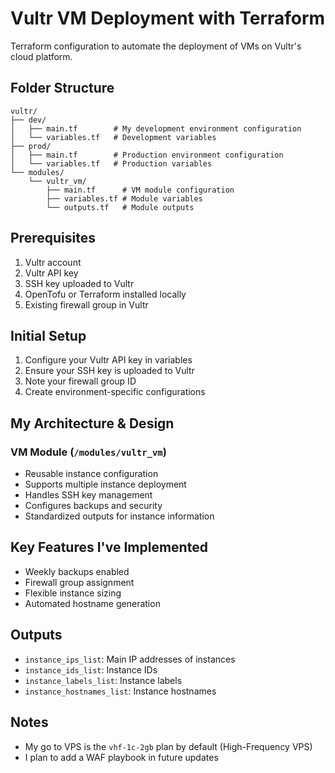 # Vultr VM Deployment with Terraform

Terraform configuration to automate the deployment of VMs on Vultr's cloud platform.

## Folder Structure

```
vultr/
├── dev/
│   ├── main.tf        # My development environment configuration
│   └── variables.tf   # Development variables
├── prod/
│   ├── main.tf        # Production environment configuration
│   └── variables.tf   # Production variables
└── modules/
    └── vultr_vm/
        ├── main.tf      # VM module configuration
        ├── variables.tf # Module variables
        └── outputs.tf   # Module outputs
```

## Prerequisites

1. Vultr account
2. Vultr API key
3. SSH key uploaded to Vultr
4. OpenTofu or Terraform installed locally
5. Existing firewall group in Vultr

## Initial Setup

1. Configure your Vultr API key in variables
2. Ensure your SSH key is uploaded to Vultr
3. Note your firewall group ID
4. Create environment-specific configurations

## My Architecture & Design

### VM Module (`/modules/vultr_vm`)
- Reusable instance configuration
- Supports multiple instance deployment
- Handles SSH key management
- Configures backups and security
- Standardized outputs for instance information

## Key Features I've Implemented
- Weekly backups enabled
- Firewall group assignment
- Flexible instance sizing
- Automated hostname generation

## Outputs
- `instance_ips_list`: Main IP addresses of instances
- `instance_ids_list`: Instance IDs
- `instance_labels_list`: Instance labels
- `instance_hostnames_list`: Instance hostnames

## Notes
- My go to VPS is the `vhf-1c-2gb` plan by default (High-Frequency VPS)
- I plan to add a WAF playbook in future updates